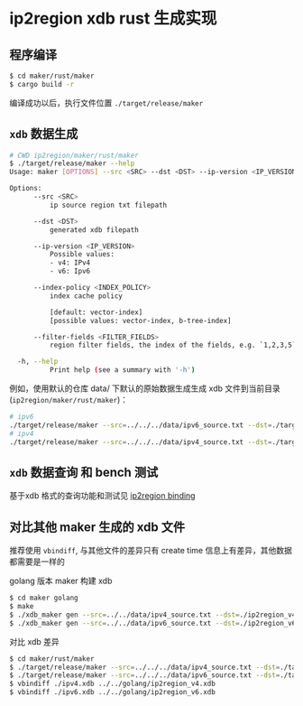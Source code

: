 # ip2region xdb rust 生成实现

## 程序编译
```bash
$ cd maker/rust/maker
$ cargo build -r
```
编译成功以后，执行文件位置 `./target/release/maker`

## `xdb` 数据生成
```bash
# CWD ip2region/maker/rust/maker
$ ./target/release/maker --help
Usage: maker [OPTIONS] --src <SRC> --dst <DST> --ip-version <IP_VERSION>

Options:
      --src <SRC>
          ip source region txt filepath

      --dst <DST>
          generated xdb filepath

      --ip-version <IP_VERSION>
          Possible values:
          - v4: IPv4
          - v6: Ipv6

      --index-policy <INDEX_POLICY>
          index cache policy

          [default: vector-index]
          [possible values: vector-index, b-tree-index]

      --filter-fields <FILTER_FIELDS>
          region filter fields, the index of the fields, e.g. `1,2,3,5`

  -h, --help
          Print help (see a summary with '-h')
```

例如，使用默认的仓库 data/ 下默认的原始数据生成生成 xdb 文件到当前目录(`ip2region/maker/rust/maker`)：
```bash
# ipv6
./target/release/maker --src=../../../data/ipv6_source.txt --dst=./target/ipv6.xdb --ip-version v6
# ipv4
./target/release/maker --src=../../../data/ipv4_source.txt --dst=./target/ipv4.xdb --ip-version v4
```

## `xdb` 数据查询 和 bench 测试

基于xdb 格式的查询功能和测试见 [ip2region binding](../../binding)

## 对比其他 maker 生成的 xdb 文件 
推荐使用 `vbindiff`, 与其他文件的差异只有 create time 信息上有差异，其他数据都需要是一样的

golang 版本 maker 构建 xdb
```bash
$ cd maker golang
$ make
$ ./xdb_maker gen --src=../../data/ipv4_source.txt --dst=./ip2region_v4.xdb --version=ipv4
$ ./xdb_maker gen --src=../../data/ipv6_source.txt --dst=./ip2region_v6.xdb --version=ipv6
```

对比 xdb 差异
```bash
$ cd maker/rust/maker
$ ./target/release/maker --src=../../../data/ipv4_source.txt --dst=./target/ipv4.xdb --ip-version v4
$ ./target/release/maker --src=../../../data/ipv6_source.txt --dst=./target/ipv6.xdb --ip-version v6
$ vbindiff ./ipv4.xdb ../../golang/ip2region_v4.xdb
$ vbindiff ./ipv6.xdb ../../golang/ip2region_v6.xdb
```
